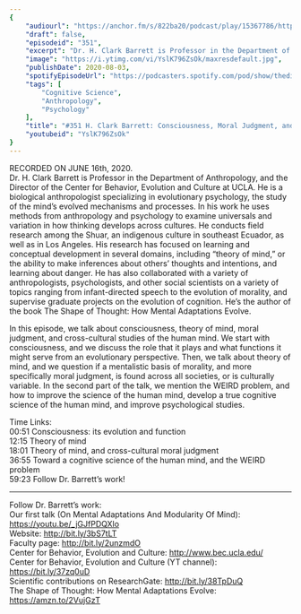 ```yaml
---
{
	"audiourl": "https://anchor.fm/s/822ba20/podcast/play/15367786/https%3A%2F%2Fd3ctxlq1ktw2nl.cloudfront.net%2Fproduction%2F2020-5-18%2F83331946-44100-2-fe042138537d6.m4a",
	"draft": false,
	"episodeid": "351",
	"excerpt": "Dr. H. Clark Barrett is Professor in the Department of Anthropology, and the Director of the Center for Behavior, Evolution and Culture at UCLA. He is a biological anthropologist specializing in evolutionary psychology, the study of the mind’s evolved mechanisms and processes. In his work he uses methods from anthropology and psychology to examine universals and variation in how thinking develops across cultures. He conducts field research among the Shuar, an indigenous culture in southeast Ecuador, as well as in Los Angeles. His research has focused on learning and conceptual development in several domains, including “theory of mind,” or the ability to make inferences about others’ thoughts and intentions, and learning about danger. He has also collaborated with a variety of anthropologists, psychologists, and other social scientists on a variety of topics ranging from infant-directed speech to the evolution of morality, and supervise graduate projects on the evolution of cognition. He’s the author of the book The Shape of Thought: How Mental Adaptations Evolve.",
	"image": "https://i.ytimg.com/vi/YslK796ZsOk/maxresdefault.jpg",
	"publishDate": 2020-08-03,
	"spotifyEpisodeUrl": "https://podcasters.spotify.com/pod/show/thedissenter/episodes/351-H--Clark-Barrett-Consciousness--Moral-Judgment--and-Cross-cultural-Studies-efjg5a",
	"tags": [
		"Cognitive Science",
		"Anthropology",
		"Psychology"
	],
	"title": "#351 H. Clark Barrett: Consciousness, Moral Judgment, and Cross-cultural Studies",
	"youtubeid": "YslK796ZsOk"
}
---
```

RECORDED ON JUNE 16th, 2020.  
Dr. H. Clark Barrett is Professor in the Department of Anthropology, and the Director of the Center for Behavior, Evolution and Culture at UCLA. He is a biological anthropologist specializing in evolutionary psychology, the study of the mind’s evolved mechanisms and processes. In his work he uses methods from anthropology and psychology to examine universals and variation in how thinking develops across cultures. He conducts field research among the Shuar, an indigenous culture in southeast Ecuador, as well as in Los Angeles. His research has focused on learning and conceptual development in several domains, including “theory of mind,” or the ability to make inferences about others’ thoughts and intentions, and learning about danger. He has also collaborated with a variety of anthropologists, psychologists, and other social scientists on a variety of topics ranging from infant-directed speech to the evolution of morality, and supervise graduate projects on the evolution of cognition. He’s the author of the book The Shape of Thought: How Mental Adaptations Evolve.

In this episode, we talk about consciousness, theory of mind, moral judgment, and cross-cultural studies of the human mind. We start with consciousness, and we discuss the role that it plays and what functions it might serve from an evolutionary perspective. Then, we talk about theory of mind, and we question if a mentalistic basis of morality, and more specifically moral judgment, is found across all societies, or is culturally variable. In the second part of the talk, we mention the WEIRD problem, and how to improve the science of the human mind, develop a true cognitive science of the human mind, and improve psychological studies.

Time Links:  
<time>00:51</time> Consciousness: its evolution and function  
<time>12:15</time> Theory of mind  
<time>18:01</time> Theory of mind, and cross-cultural moral judgment  
<time>36:55</time> Toward a cognitive science of the human mind, and the WEIRD problem  
<time>59:23</time> Follow Dr. Barrett’s work!

---

Follow Dr. Barrett’s work:  
Our first talk (On Mental Adaptations And Modularity Of Mind): https://youtu.be/_jGJfPDQXlo  
Website: http://bit.ly/3bS7tLT  
Faculty page: http://bit.ly/2unzmdO  
Center for Behavior, Evolution and Culture: http://www.bec.ucla.edu/  
Center for Behavior, Evolution and Culture (YT channel): https://bit.ly/37zq0uD  
Scientific contributions on ResearchGate: http://bit.ly/38TpDuQ  
The Shape of Thought: How Mental Adaptations Evolve: https://amzn.to/2VujGzT

